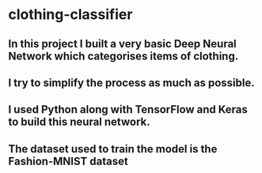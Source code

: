 # clothing-classifier
## In this project I built a very basic Deep Neural Network which categorises items of clothing.
## I try to simplify the process as much as possible.
## I used Python along with TensorFlow and Keras to build this neural network. 
## The dataset used to train the model is the Fashion-MNIST dataset
